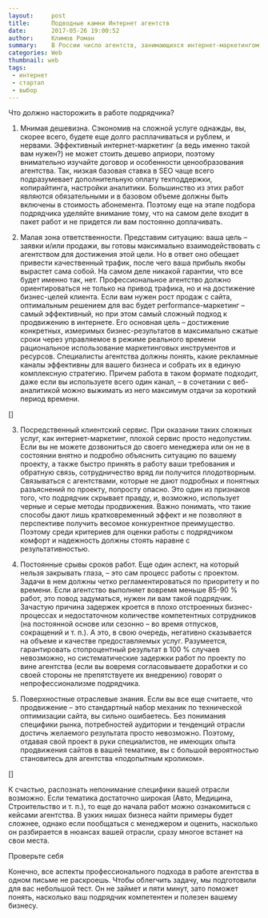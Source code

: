 ```yaml
---
layout:     post
title:      Подводные камни Интернет агентств
date:       2017-05-26 19:00:52
author:     Климов Роман
summary:    В России число агентств, занимающихся интернет-маркетингом, перевалило за 1500. Но даже при такой насыщенности рынка тех, кто делает работу по максимуму и видит в клиенте большее, чем мешок с деньгами, найти не так-то просто. В этом письме мы расскажем, каким критериям должно соответствовать профессиональное агентство, и как понять, не обманывают ли вас. 
categories: Web
thumbnail: web
tags:
 - интернет
 - стартап
 - выбор
---
```


Что должно насторожить в работе подрядчика? 
 
 
1. Мнимая дешевизна.
Сэкономив на сложной услуге однажды, вы, скорее всего, будете еще долго расплачиваться и рублем, и нервами. Эффективный интернет-маркетинг (а ведь именно такой вам нужен?) не может стоить дешево априори, поэтому внимательно изучайте договор и особенности ценообразования агентства.
Так, низкая базовая ставка в SEO чаще всего подразумевает дополнительную оплату техподдержки, копирайтинга, настройки аналитики. Большинство из этих работ являются обязательными и в базовом объеме должны быть включены в стоимость абонемента. Поэтому еще на этапе подбора подрядчика уделяйте внимание тому, что на самом деле входит в пакет работ и не придется ли вам постоянно доплачивать.

2. Малая зона ответственности.
Представим ситуацию: ваша цель – заявки и/или продажи, вы готовы максимально взаимодействовать с агентством для достижения этой цели. Но в ответ оно обещает привести качественный трафик, после чего ваша прибыль якобы вырастет сама собой. На самом деле никакой гарантии, что все будет именно так, нет. Профессиональное агентство должно ориентироваться не только на привод трафика, но и на достижение бизнес-целей клиента.
Если вам нужен рост продаж с сайта, оптимальным решением для вас будет performance-маркетинг – самый эффективный, но при этом самый сложный подход к продвижению в интернете. Его основная цель – достижение конкретных, измеримых бизнес-результатов в максимально сжатые сроки через управляемое в режиме реального времени рациональное использование маркетинговых инструментов и ресурсов. Специалисты агентства должны понять, какие рекламные каналы эффективны для вашего бизнеса и собрать их в единую комплексную стратегию. Причем работа в таком формате подходит, даже если вы используете всего один канал, – в сочетании с веб-аналитикой можно выжимать из него максимум отдачи за короткий период времени.
 
 
[]
 
 
3. Посредственный клиентский сервис.
При оказании таких сложных услуг, как интернет-маркетинг, плохой сервис просто недопустим. Если вы не можете дозвониться до своего менеджера или он не в состоянии внятно и подробно объяснить ситуацию по вашему проекту, а также быстро принять в работу ваши требования и обратную связь, сотрудничество вряд ли получится плодотворным.
Связываться с агентствами, которые не дают подробных и понятных разъяснений по проекту, попросту опасно. Это один из признаков того, что подрядчик скрывает правду, и, возможно, использует черные и серые методы продвижения. Важно понимать, что такие способы дают лишь кратковременный эффект и не позволяют в перспективе получить весомое конкурентное преимущество. Поэтому среди критериев для оценки работы с подрядчиком комфорт и надежность должны стоять наравне с результативностью.

4. Постоянные срывы сроков работ.
Еще один аспект, на который нельзя закрывать глаза, – это сам процесс работы с проектом. Задачи в нем должны четко регламентироваться по приоритету и по времени. Если агентство выполняет вовремя меньше 85-90 % работ, это повод задуматься, нужен ли вам такой подрядчик.
Зачастую причина задержек кроется в плохо отстроенных бизнес-процессах и недостаточном количестве компетентных сотрудников (на постоянной основе или сезонно – во время отпусков, сокращений и т. п.). А это, в свою очередь, негативно сказывается на объеме и качестве предоставляемых услуг.
Разумеется, гарантировать стопроцентный результат в 100 % случаев невозможно, но систематические задержки работ по проекту по вине агентства (если вы вовремя согласовываете доработки и со своей стороны не препятствуете их внедрению) говорят о непрофессионализме подрядчика.

5. Поверхностные отраслевые знания.
Если вы все еще считаете, что продвижение – это стандартный набор механик по технической оптимизации сайта, вы сильно ошибаетесь. Без понимания специфики рынка, потребностей аудитории и тенденций отрасли достичь желаемого результата просто невозможно. Поэтому, отдавая свой проект в руки специалистов, не имеющих опыта продвижения сайтов в вашей тематике, вы с большой вероятностью становитесь для агентства «подопытным кроликом».
 
 
[]
 
 
К счастью, распознать непонимание специфики вашей отрасли возможно. Если тематика достаточно широкая (Авто, Медицина, Строительство и т. п.), то еще до начала работ можно ознакомиться с кейсами агентства. В узких нишах бизнеса найти примеры будет сложнее, однако если пообщаться с менеджером и оценить, насколько он разбирается в нюансах вашей отрасли, сразу многое встанет на свои места.
 
 
Проверьте себя 
 
 
Конечно, все аспекты профессионального подхода в работе агентства в одном письме не раскроешь. Чтобы облегчить задачу, мы подготовили для вас небольшой тест. Он не займет и пяти минут, зато поможет понять, насколько ваш подрядчик компетентен и полезен вашему бизнесу.